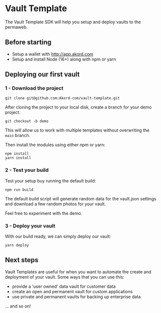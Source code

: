# Vault Template

The Vault Template SDK will help you setup and deploy vaults to the permaweb.

## Before starting

- Setup a wallet with http://app.akord.com
- Setup and install Node (16+) along with npm or yarn

## Deploying our first vault

### 1 - Download the project

```
git clone git@github.com:Akord-com/vault-template.git
```

After cloning the project to your local disk, create a branch for your demo project:

```
git checkout -b demo
```

This will allow us to work with multiple templates without overwriting the `main` branch.

Then install the modules using either npm or yarn:

```
npm install
yarn install
```

### 2 - Test your build

Test your setup buy running the default build:

```
npm run build
```

The default build script will generate random data for the vault.json settings and download a few random photos for your vault.

Feel free to experiment with the demo.

### 3 - Deploy your vault

With our build ready, we can simply deploy our vault:

```
yarn deploy
```

## Next steps

Vault Templates are useful for when you want to automate the create and deployment of your vault. Some ways that you can use this:

- provide a 'user owned' data vault for customer data
- create an open and permanent vault for custom applications
- use private and permanent vaults for backing up enterprise data

... and so on!
